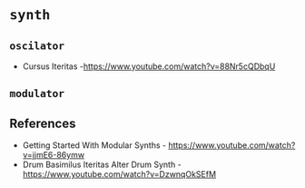 # `synth`


## `oscilator`

  - Cursus Iteritas -https://www.youtube.com/watch?v=88Nr5cQDbqU


## `modulator`


## References

  - Getting Started With Modular Synths - https://www.youtube.com/watch?v=jjmE6-86ymw
  - Drum Basimilus Iteritas Alter Drum Synth - https://www.youtube.com/watch?v=DzwnqOkSEfM
